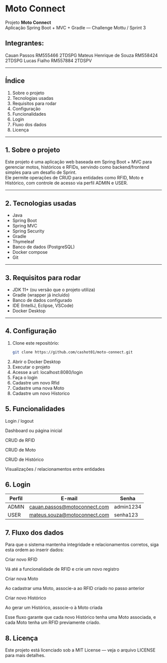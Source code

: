 # Moto Connect

Projeto **Moto Connect**  
Aplicação Spring Boot + MVC + Gradle — Challenge Mottu / Sprint 3

## Integrantes:
Cauan Passos RM555466 2TDSPG
Mateus Henrique de Souza RM558424 2TDSPG
Lucas Fialho RM557884  2TDSPV

---

## Índice

1. Sobre o projeto  
2. Tecnologias usadas  
3. Requisitos para rodar  
4. Configuração  
5. Funcionalidades  
6. Login  
7. Fluxo dos dados    
8. Licença  

---

## 1. Sobre o projeto

Este projeto é uma aplicação web baseada em Spring Boot + MVC para gerenciar motos, históricos e RFIDs, servindo como backend/frontend simples para um desafio de Sprint.  
Ele permite operações de CRUD para entidades como RFID, Moto e Histórico, com controle de acesso via perfil ADMIN e USER.

---

## 2. Tecnologias usadas

- Java  
- Spring Boot  
- Spring MVC  
- Spring Security 
- Gradle  
- Thymeleaf  
- Banco de dados (PostgreSQL)
- Docker compose
- Git  

---

## 3. Requisitos para rodar

- JDK 11+ (ou versão que o projeto utiliza)  
- Gradle (wrapper já incluído)  
- Banco de dados configurado
- IDE (IntelliJ, Eclipse, VSCode)
- Docker Desktop

---

## 4. Configuração

1. Clone este repositório:  
   ```bash
   git clone https://github.com/cashot01/moto-connect.git

2. Abrir o Docker Desktop
3. Executar o projeto
4. Acesse a url: localhost:8080/login
5. Faça o login
6. Cadastre um novo Rfid
7. Cadastre uma nova Moto
8. Cadastre um novo Historico

## 5. Funcionalidades 
  

Login / logout

Dashboard ou página inicial

CRUD de RFID

CRUD de Moto

CRUD de Histórico

Visualizações / relacionamentos entre entidades


## 6. Login
  | Perfil | E-mail                                                              | Senha     |
| ------ | ------------------------------------------------------------------- | --------- |
| ADMIN  | cauan.passos@motoconnect.com | admin1234 |
| USER   | mateus.souza@motoconnect.com | senha123 |


## 7. Fluxo dos dados 

Para que o sistema mantenha integridade e relacionamentos corretos, siga esta ordem ao inserir dados:

Criar novo RFID

Vá até a funcionalidade de RFID e crie um novo registro 

Criar nova Moto

Ao cadastrar uma Moto, associe-a ao RFID criado no passo anterior

Criar novo Histórico

Ao gerar um Histórico, associe-o à Moto criada

Esse fluxo garante que cada novo Histórico tenha uma Moto associada, e cada Moto tenha um RFID previamente criado.


## 8. Licença

Este projeto está licenciado sob a MIT License — veja o arquivo LICENSE para mais detalhes.

